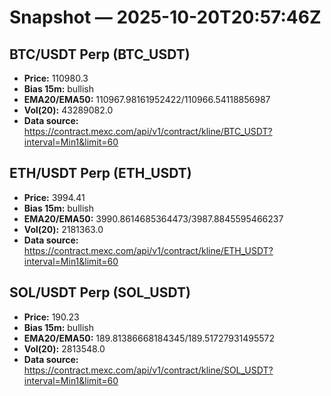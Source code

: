 # Snapshot — 2025-10-20T20:57:46Z

## BTC/USDT Perp (BTC_USDT)
- **Price:** 110980.3
- **Bias 15m:** bullish
- **EMA20/EMA50:** 110967.98161952422/110966.54118856987
- **Vol(20):** 43289082.0
- **Data source:** https://contract.mexc.com/api/v1/contract/kline/BTC_USDT?interval=Min1&limit=60

## ETH/USDT Perp (ETH_USDT)
- **Price:** 3994.41
- **Bias 15m:** bullish
- **EMA20/EMA50:** 3990.8614685364473/3987.8845595466237
- **Vol(20):** 2181363.0
- **Data source:** https://contract.mexc.com/api/v1/contract/kline/ETH_USDT?interval=Min1&limit=60

## SOL/USDT Perp (SOL_USDT)
- **Price:** 190.23
- **Bias 15m:** bullish
- **EMA20/EMA50:** 189.81386668184345/189.51727931495572
- **Vol(20):** 2813548.0
- **Data source:** https://contract.mexc.com/api/v1/contract/kline/SOL_USDT?interval=Min1&limit=60
